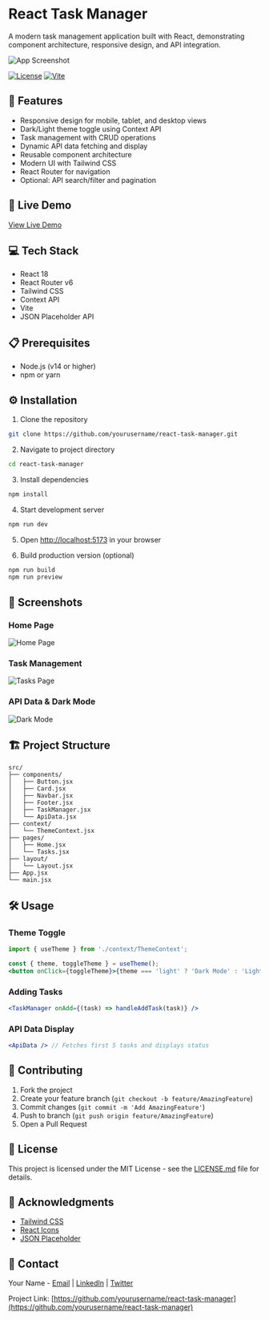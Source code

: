 # React Task Manager

A modern task management application built with React, demonstrating component architecture, responsive design, and API integration.

![App Screenshot](./screenshots/app-preview.png)

[![License](https://img.shields.io/badge/license-MIT-green)](LICENSE.md)  [![Vite](https://img.shields.io/badge/Vite-4.0-blue)](https://vitejs.dev)

## 🌟 Features

* Responsive design for mobile, tablet, and desktop views
* Dark/Light theme toggle using Context API
* Task management with CRUD operations
* Dynamic API data fetching and display
* Reusable component architecture
* Modern UI with Tailwind CSS
* React Router for navigation
* Optional: API search/filter and pagination

## 🚀 Live Demo

[View Live Demo](https://your-deployed-app-url.com)

## 💻 Tech Stack

* React 18
* React Router v6
* Tailwind CSS
* Context API
* Vite
* JSON Placeholder API

## 📋 Prerequisites

* Node.js (v14 or higher)
* npm or yarn

## ⚙️ Installation

1. Clone the repository

```bash
git clone https://github.com/yourusername/react-task-manager.git
```

2. Navigate to project directory

```bash
cd react-task-manager
```

3. Install dependencies

```bash
npm install
```

4. Start development server

```bash
npm run dev
```

5. Open [http://localhost:5173](http://localhost:5173) in your browser

6. Build production version (optional)

```bash
npm run build
npm run preview
```

## 📱 Screenshots

### Home Page

![Home Page](./screenshots/home.png)

### Task Management

![Tasks Page](./screenshots/tasks.png)

### API Data & Dark Mode

![Dark Mode](./screenshots/dark-mode.png)

## 🏗️ Project Structure

```
src/
├── components/
│   ├── Button.jsx
│   ├── Card.jsx
│   ├── Navbar.jsx
│   ├── Footer.jsx
│   ├── TaskManager.jsx
│   └── ApiData.jsx
├── context/
│   └── ThemeContext.jsx
├── pages/
│   ├── Home.jsx
│   └── Tasks.jsx
├── layout/
│   └── Layout.jsx
├── App.jsx
└── main.jsx
```

## 🛠️ Usage

### Theme Toggle

```jsx
import { useTheme } from './context/ThemeContext';

const { theme, toggleTheme } = useTheme();
<button onClick={toggleTheme}>{theme === 'light' ? 'Dark Mode' : 'Light Mode'}</button>
```

### Adding Tasks

```jsx
<TaskManager onAdd={(task) => handleAddTask(task)} />
```

### API Data Display

```jsx
<ApiData /> // Fetches first 5 tasks and displays status
```

## 📝 Contributing

1. Fork the project
2. Create your feature branch (`git checkout -b feature/AmazingFeature`)
3. Commit changes (`git commit -m 'Add AmazingFeature'`)
4. Push to branch (`git push origin feature/AmazingFeature`)
5. Open a Pull Request

## 📜 License

This project is licensed under the MIT License - see the [LICENSE.md](LICENSE.md) file for details.

## 👏 Acknowledgments

* [Tailwind CSS](https://tailwindcss.com)
* [React Icons](https://react-icons.github.io/react-icons)
* [JSON Placeholder](https://jsonplaceholder.typicode.com)

## 📧 Contact

Your Name - [Email](mailto:your.email@example.com) | [LinkedIn](https://linkedin.com/in/yourprofile) | [Twitter](https://twitter.com/yourtwitter)

Project Link: [https://github.com/yourusername/react-task-manager](https://github.com/yourusername/react-task-manager)
